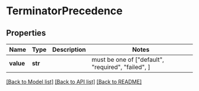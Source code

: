 # TerminatorPrecedence


## Properties
Name | Type | Description | Notes
------------ | ------------- | ------------- | -------------
**value** | **str** |  |  must be one of ["default", "required", "failed", ]

[[Back to Model list]](../README.md#documentation-for-models) [[Back to API list]](../README.md#documentation-for-api-endpoints) [[Back to README]](../README.md)


